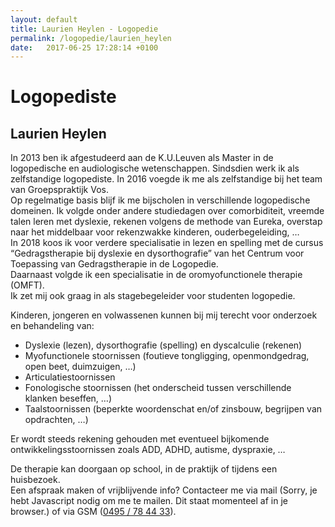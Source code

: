 ```yaml
---
layout: default
title: Laurien Heylen - Logopedie 
permalink: /logopedie/laurien_heylen
date:   2017-06-25 17:28:14 +0100
---
```

# Logopediste

## Laurien Heylen

<!-- <picture class="portret">
	<source srcset="/img/Laurien_desktop_300x451.webp" media="(min-width: 769px)" type="image/webp">
	<source srcset="/img/Laurien_desktop_300x451.jpg" media="(min-width: 769px)">
	<source srcset="/img/Laurien_mobile_404x310.webp" type="image/webp">
	<img srcset="/img/Laurien_mobile_404x310.jpg" alt="Laurien Heylen">
</picture> -->

In 2013 ben ik afgestudeerd aan de K.U.Leuven als Master in de logopedische en audiologische wetenschappen. Sindsdien werk ik als zelfstandige logopediste. In 2016 voegde ik me als zelfstandige bij het team van Groepspraktijk Vos.  
Op regelmatige basis blijf ik me bijscholen in verschillende logopedische domeinen. Ik volgde onder andere studiedagen over comorbiditeit, vreemde talen leren met dyslexie, rekenen volgens de methode van Eureka, overstap naar het middelbaar voor rekenzwakke kinderen, ouderbegeleiding, …   
In 2018 koos ik voor verdere specialisatie in lezen en spelling met de cursus “Gedragstherapie bij dyslexie en dysorthografie” van het Centrum voor Toepassing van Gedragstherapie in de Logopedie.  
Daarnaast volgde ik een specialisatie in de oromyofunctionele therapie (OMFT).  
Ik zet mij ook graag in als stagebegeleider voor studenten logopedie.  
 
Kinderen, jongeren en volwassenen kunnen bij mij terecht voor onderzoek en behandeling van:  

* Dyslexie (lezen), dysorthografie (spelling) en dyscalculie (rekenen)
* Myofunctionele stoornissen (foutieve tongligging, openmondgedrag, open beet, duimzuigen, …) 
* Articulatiestoornissen 
* Fonologische stoornissen  (het onderscheid tussen verschillende klanken beseffen, …) 
* Taalstoornissen (beperkte woordenschat en/of zinsbouw, begrijpen van opdrachten, …) 

Er wordt steeds rekening gehouden met eventueel bijkomende ontwikkelingsstoornissen zoals ADD, ADHD, autisme, dyspraxie, …  

De therapie kan doorgaan op school, in de praktijk of tijdens een huisbezoek.  
Een afspraak maken of vrijblijvende info? 
Contacteer me via mail (<script type="text/javascript" language="javascript">
<!--
// Email obfuscator script 2.1 by Tim Williams, University of Arizona Random encryption key feature by Andrew Moulden, Site Engineering Ltd This code is freeware provided these four comment lines remain intact
// A wizard to generate this code is at http://www.jottings.com/obfuscator/
{ coded = "yDf6eWp.wWuyWp@wUP1Dey.XU1";key = "sq3b1YecLQ8nKtJoHNEuI5xZhzaVMl2TWXrFdpSPmUiBvfRkj7wADC0yg4OG69";shift=coded.length;link=""; for (i=0; i<coded.length; i++) {if (key.indexOf(coded.charAt(i))==-1) {ltr = coded.charAt(i);link += (ltr);} else {ltr = (key.indexOf(coded.charAt(i))-shift+key.length) % key.length;link += (key.charAt(ltr))}} document.write("<a href='mailto:"+link+"'>"+link+"</a>")}
//--></script><noscript>Sorry, je hebt Javascript nodig om me te mailen. Dit staat momenteel af in je browser.</noscript>) of via GSM (<a href="tel:+32495784433" itemprop="telephone">0495 / 78 44 33</a>).
